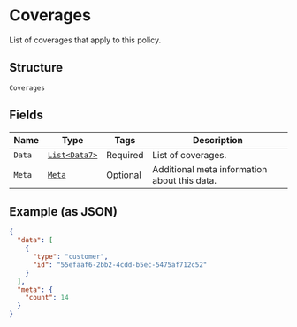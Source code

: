 
# Coverages

List of coverages that apply to this policy.

## Structure

`Coverages`

## Fields

| Name | Type | Tags | Description |
|  --- | --- | --- | --- |
| `Data` | [`List<Data7>`](../../doc/models/data-7.md) | Required | List of coverages. |
| `Meta` | [`Meta`](../../doc/models/meta.md) | Optional | Additional meta information about this data. |

## Example (as JSON)

```json
{
  "data": [
    {
      "type": "customer",
      "id": "55efaaf6-2bb2-4cdd-b5ec-5475af712c52"
    }
  ],
  "meta": {
    "count": 14
  }
}
```

